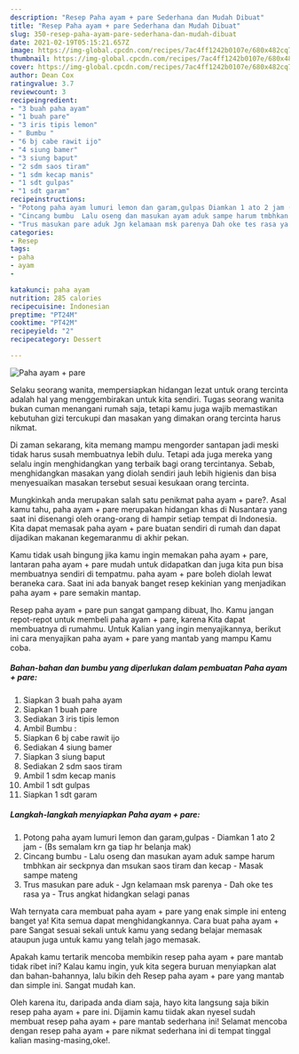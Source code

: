 ```yaml
---
description: "Resep Paha ayam + pare Sederhana dan Mudah Dibuat"
title: "Resep Paha ayam + pare Sederhana dan Mudah Dibuat"
slug: 350-resep-paha-ayam-pare-sederhana-dan-mudah-dibuat
date: 2021-02-19T05:15:21.657Z
image: https://img-global.cpcdn.com/recipes/7ac4ff1242b0107e/680x482cq70/paha-ayam-pare-foto-resep-utama.jpg
thumbnail: https://img-global.cpcdn.com/recipes/7ac4ff1242b0107e/680x482cq70/paha-ayam-pare-foto-resep-utama.jpg
cover: https://img-global.cpcdn.com/recipes/7ac4ff1242b0107e/680x482cq70/paha-ayam-pare-foto-resep-utama.jpg
author: Dean Cox
ratingvalue: 3.7
reviewcount: 3
recipeingredient:
- "3 buah paha ayam"
- "1 buah pare"
- "3 iris tipis lemon"
- " Bumbu "
- "6 bj cabe rawit ijo"
- "4 siung bamer"
- "3 siung baput"
- "2 sdm saos tiram"
- "1 sdm kecap manis"
- "1 sdt gulpas"
- "1 sdt garam"
recipeinstructions:
- "Potong paha ayam lumuri lemon dan garam,gulpas Diamkan 1 ato 2 jam (Bs semalam krn ga tiap hr belanja mak)"
- "Cincang bumbu  Lalu oseng dan masukan ayam aduk sampe harum tmbhkan air seckpnya dan msukan saos tiram dan kecap Masak sampe mateng"
- "Trus masukan pare aduk Jgn kelamaan msk parenya Dah oke tes rasa ya Trus angkat hidangkan selagi panas"
categories:
- Resep
tags:
- paha
- ayam
- 

katakunci: paha ayam  
nutrition: 285 calories
recipecuisine: Indonesian
preptime: "PT24M"
cooktime: "PT42M"
recipeyield: "2"
recipecategory: Dessert

---
```



![Paha ayam + pare](https://img-global.cpcdn.com/recipes/7ac4ff1242b0107e/680x482cq70/paha-ayam-pare-foto-resep-utama.jpg)

Selaku seorang wanita, mempersiapkan hidangan lezat untuk orang tercinta adalah hal yang menggembirakan untuk kita sendiri. Tugas seorang  wanita bukan cuman menangani rumah saja, tetapi kamu juga wajib memastikan kebutuhan gizi tercukupi dan masakan yang dimakan orang tercinta harus nikmat.

Di zaman  sekarang, kita memang mampu mengorder santapan jadi meski tidak harus susah membuatnya lebih dulu. Tetapi ada juga mereka yang selalu ingin menghidangkan yang terbaik bagi orang tercintanya. Sebab, menghidangkan masakan yang diolah sendiri jauh lebih higienis dan bisa menyesuaikan masakan tersebut sesuai kesukaan orang tercinta. 



Mungkinkah anda merupakan salah satu penikmat paha ayam + pare?. Asal kamu tahu, paha ayam + pare merupakan hidangan khas di Nusantara yang saat ini disenangi oleh orang-orang di hampir setiap tempat di Indonesia. Kita dapat memasak paha ayam + pare buatan sendiri di rumah dan dapat dijadikan makanan kegemaranmu di akhir pekan.

Kamu tidak usah bingung jika kamu ingin memakan paha ayam + pare, lantaran paha ayam + pare mudah untuk didapatkan dan juga kita pun bisa membuatnya sendiri di tempatmu. paha ayam + pare boleh diolah lewat beraneka cara. Saat ini ada banyak banget resep kekinian yang menjadikan paha ayam + pare semakin mantap.

Resep paha ayam + pare pun sangat gampang dibuat, lho. Kamu jangan repot-repot untuk membeli paha ayam + pare, karena Kita dapat membuatnya di rumahmu. Untuk Kalian yang ingin menyajikannya, berikut ini cara menyajikan paha ayam + pare yang mantab yang mampu Kamu coba.

<!--inarticleads1-->

##### Bahan-bahan dan bumbu yang diperlukan dalam pembuatan Paha ayam + pare:

1. Siapkan 3 buah paha ayam
1. Siapkan 1 buah pare
1. Sediakan 3 iris tipis lemon
1. Ambil  Bumbu :
1. Siapkan 6 bj cabe rawit ijo
1. Sediakan 4 siung bamer
1. Siapkan 3 siung baput
1. Sediakan 2 sdm saos tiram
1. Ambil 1 sdm kecap manis
1. Ambil 1 sdt gulpas
1. Siapkan 1 sdt garam




<!--inarticleads2-->

##### Langkah-langkah menyiapkan Paha ayam + pare:

1. Potong paha ayam lumuri lemon dan garam,gulpas - Diamkan 1 ato 2 jam - (Bs semalam krn ga tiap hr belanja mak)
1. Cincang bumbu  - Lalu oseng dan masukan ayam aduk sampe harum tmbhkan air seckpnya dan msukan saos tiram dan kecap - Masak sampe mateng
1. Trus masukan pare aduk - Jgn kelamaan msk parenya - Dah oke tes rasa ya - Trus angkat hidangkan selagi panas




Wah ternyata cara membuat paha ayam + pare yang enak simple ini enteng banget ya! Kita semua dapat menghidangkannya. Cara buat paha ayam + pare Sangat sesuai sekali untuk kamu yang sedang belajar memasak ataupun juga untuk kamu yang telah jago memasak.

Apakah kamu tertarik mencoba membikin resep paha ayam + pare mantab tidak ribet ini? Kalau kamu ingin, yuk kita segera buruan menyiapkan alat dan bahan-bahannya, lalu bikin deh Resep paha ayam + pare yang mantab dan simple ini. Sangat mudah kan. 

Oleh karena itu, daripada anda diam saja, hayo kita langsung saja bikin resep paha ayam + pare ini. Dijamin kamu tiidak akan nyesel sudah membuat resep paha ayam + pare mantab sederhana ini! Selamat mencoba dengan resep paha ayam + pare nikmat sederhana ini di tempat tinggal kalian masing-masing,oke!.

